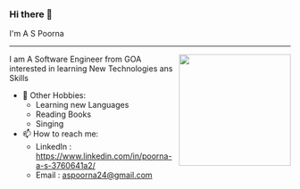 ### Hi there 👋

I'm A S Poorna
<hr>

<img align="right" width="200" height="200" src="https://media0.giphy.com/media/v1.Y2lkPTc5MGI3NjExdWZxMms5c2dqejhscG1nMTVxaDd6c2wwbGFodGNxZXNuOXp1cGZwMCZlcD12MV9pbnRlcm5hbF9naWZfYnlfaWQmY3Q9Zw/hpXdHPfFI5wTABdDx9/giphy.gif">

  I am A Software Engineer from GOA interested in learning New Technologies ans Skills 

- 🔭 Other Hobbies:
    - Learning new Languages
    - Reading Books
    - Singing 
- 📫 How to reach me:
    - LinkedIn : https://www.linkedin.com/in/poorna-a-s-3760641a2/
    - Email : aspoorna24@gmail.com


